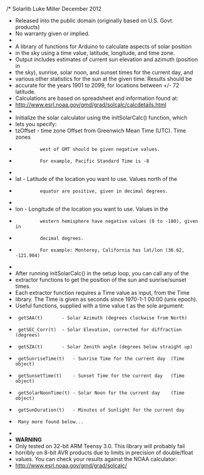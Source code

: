 /* Solarlib		Luke Miller December 2012
 * Released into the public domain (originally based on U.S. Govt. products)
 * No warranty given or implied.
 * 
 * A library of functions for Arduino to calculate aspects of solar position
 * in the sky using a time value, latitude, longitude, and time zone.
 * Output includes estimates of current sun elevation and azimuth (position in 
 * the sky), sunrise, solar noon, and sunset times for the current day, and 
 * various other statistics for the sun at the given time. Results should be
 * accurate for the years 1901 to 2099, for locations between +/- 72 latitude.
 * Calculations are based on spreadsheet and information found at:
 * http://www.esrl.noaa.gov/gmd/grad/solcalc/calcdetails.html
 * 
 * Initialize the solar calculator using the initSolarCalc() function, which
 * lets you specify:
 * tzOffset 	- time zone Offset from Greenwich Mean Time (UTC). Time zones 
 * 				west of GMT should be given negative values. 
 * 				For example, Pacific Standard Time is -8 
 * 				
 * lat			- Latitude of the location you want to use. Values north of the
 * 				equator are positive, given in decimal degrees.
 * 				 				
 * lon			- Longitude of the location you want to use. Values in the 
 * 				western hemisphere have negative values (0 to -180), given in 
 * 				decimal degrees. 
 * 				For example: Monterey, California has lat/lon (36.62, -121.904)
 * 				
 * After running initSolarCalc() in the setup loop, you can call any of the 
 * extractor functions to get the position of the sun and sunrise/sunset times.
 * Each extractor function requires a Time value as input, from the Time 
 * library. The Time is given as seconds since 1970-1-1 00:00 (unix epoch).
 * Useful functions, supplied with a time value t as the sole argument:
 * 		getSAA(t)		- Solar Azimuth (degrees clockwise from North)
 * 		getSEC_Corr(t)	- Solar Elevation, corrected for diffraction (degrees)
 * 		getSZA(t)		- Solar Zenith angle (degrees below straight up)
 * 		getSunriseTime(t)	- Sunrise Time for the current day 	(Time object)
 * 		getSunsetTime(t)	- Sunset Time for the current day	(Time object)
 * 		getSolarNoonTime(t)	- Solar Noon for the current day	(Time object)
 * 		getSunDuration(t)	- Minutes of Sunlight for the current day	
 * 		Many more found below...			 			
 *
 * **WARNING**
 * Only tested on 32-bit ARM Teensy 3.0. This library will probably fail 
 * horribly on 8-bit AVR products due to limits in precision of double/float 
 * values. You can check your results against the NOAA calculator:
 * http://www.esrl.noaa.gov/gmd/grad/solcalc/
